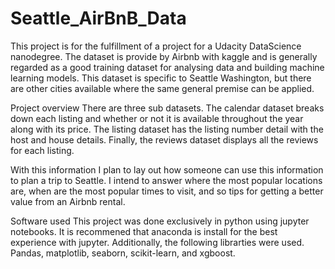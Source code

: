 # Seattle_AirBnB_Data
This project is for the fulfillment of a project for a Udacity DataScience nanodegree. The dataset is provide by Airbnb with kaggle and is generally regarded as a good training dataset for analysing data and building machine learning models. This dataset is specific to Seattle Washington, but there are other cities available where the same general premise can be applied. 

Project overview
There are three sub datasets. The calendar dataset breaks down each listing and whether or not it is available throughout the year along with its price. The listing dataset has the listing number detail with the host and house details. Finally, the reviews dataset displays all the reviews for each listing.

With this information I plan to lay out how someone can use this information to plan a trip to Seattle. I intend to answer where the most popular locations are, when are the most popular times to visit, and so tips for getting a better value from an Airbnb rental. 

Software used
This project was done exclusively in python using jupyter notebooks. It is recommened that anaconda is install for the best experience with jupyter. Additionally, the following librarties were used. Pandas, matplotlib, seaborn, scikit-learn, and xgboost. 
